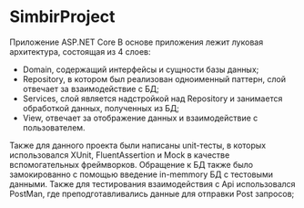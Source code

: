 # SimbirProject
Приложение ASP.NET Core
 В основе приложения лежит луковая архитектура, состоящая из 4 слоев:
- Domain, содержащий интерфейсы и сущности базы данных;
- Repository, в котором был реализован одноименный паттерн, слой отвечает за взаимодействие с БД;
- Services, слой является надстройкой над Repository и занимается обработкой данных, полученных из БД;
- View, отвечает за отображение данных и взаимодействие с пользователем.

Также для данного проекта были написаны unit-тесты, в которых использовался XUnit, FluentAssertion и Mock в качестве вспомогательных фреймворков. Обращение к БД также было замокированно с помощью введение in-memmory БД с тестовыми данными. Также для тестирования взаимодействия с Api использовался PostMan, где преподготавливались данные для отправки Post запросов;
